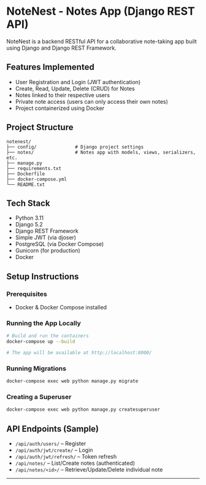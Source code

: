 # NoteNest - Notes App (Django REST API)

NoteNest is a backend RESTful API for a collaborative note-taking app built using Django and Django REST Framework.

## Features Implemented

- User Registration and Login (JWT authentication)
- Create, Read, Update, Delete (CRUD) for Notes
- Notes linked to their respective users
- Private note access (users can only access their own notes)
- Project containerized using Docker

## Project Structure

```
notenest/
├── config/              # Django project settings
├── notes/               # Notes app with models, views, serializers, etc.
├── manage.py
├── requirements.txt
├── Dockerfile
├── docker-compose.yml
└── README.txt
```

## Tech Stack

- Python 3.11
- Django 5.2
- Django REST Framework
- Simple JWT (via djoser)
- PostgreSQL (via Docker Compose)
- Gunicorn (for production)
- Docker

## Setup Instructions

### Prerequisites

- Docker & Docker Compose installed

### Running the App Locally

```bash
# Build and run the containers
docker-compose up --build

# The app will be available at http://localhost:8000/
```

### Running Migrations

```bash
docker-compose exec web python manage.py migrate
```

### Creating a Superuser

```bash
docker-compose exec web python manage.py createsuperuser
```

## API Endpoints (Sample)

- `/api/auth/users/` – Register
- `/api/auth/jwt/create/` – Login
- `/api/auth/jwt/refresh/` – Token refresh
- `/api/notes/` – List/Create notes (authenticated)
- `/api/notes/<id>/` – Retrieve/Update/Delete individual note

---
